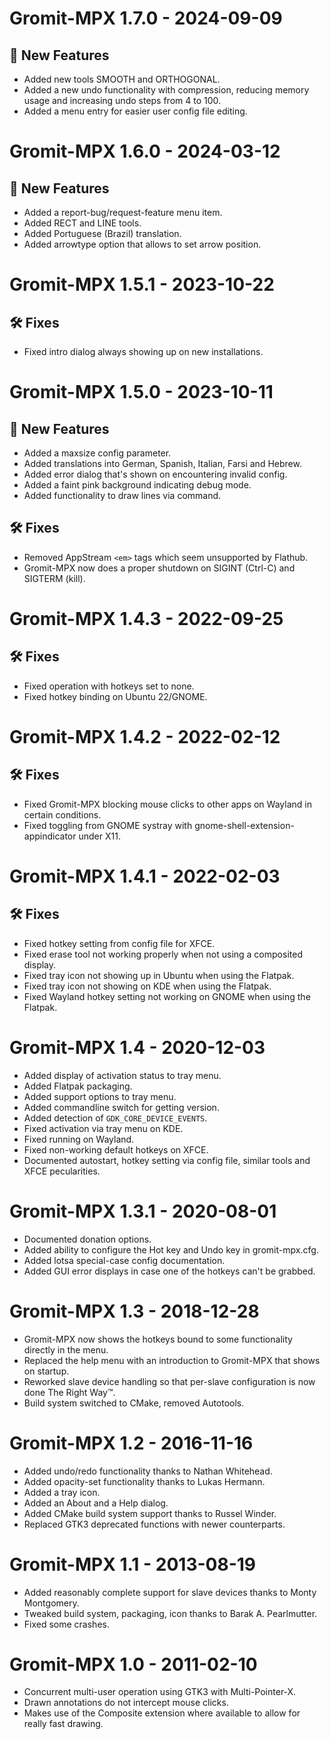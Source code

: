 # Gromit-MPX 1.7.0 - 2024-09-09

## 🌅 New Features

* Added new tools SMOOTH and ORTHOGONAL.
* Added a new undo functionality with compression, reducing memory usage and increasing
  undo steps from 4 to 100.
* Added a menu entry for easier user config file editing.

# Gromit-MPX 1.6.0 - 2024-03-12

## 🌅 New Features

* Added a report-bug/request-feature menu item.
* Added RECT and LINE tools.
* Added Portuguese (Brazil) translation.
* Added arrowtype option that allows to set arrow position.

# Gromit-MPX 1.5.1 - 2023-10-22

## 🛠  Fixes

* Fixed intro dialog always showing up on new installations.

# Gromit-MPX 1.5.0 - 2023-10-11

## 🌅 New Features

* Added a maxsize config parameter.
* Added translations into German, Spanish, Italian, Farsi and Hebrew.
* Added error dialog that's shown on encountering invalid config.
* Added a faint pink background indicating debug mode.
* Added functionality to draw lines via command.

## 🛠  Fixes

* Removed AppStream `<em>` tags which seem unsupported by Flathub.
* Gromit-MPX now does a proper shutdown on SIGINT (Ctrl-C) and SIGTERM (kill).

# Gromit-MPX 1.4.3 - 2022-09-25

## 🛠  Fixes

* Fixed operation with hotkeys set to none.
* Fixed hotkey binding on Ubuntu 22/GNOME.

# Gromit-MPX 1.4.2 - 2022-02-12

## 🛠  Fixes

* Fixed Gromit-MPX blocking mouse clicks to other apps on Wayland in certain conditions.
* Fixed toggling from GNOME systray with gnome-shell-extension-appindicator under X11.

# Gromit-MPX 1.4.1 - 2022-02-03

## 🛠  Fixes

* Fixed hotkey setting from config file for XFCE.
* Fixed erase tool not working properly when not using a composited display.
* Fixed tray icon not showing up in Ubuntu when using the Flatpak.
* Fixed tray icon not showing on KDE when using the Flatpak.
* Fixed Wayland hotkey setting not working on GNOME when using the Flatpak.

# Gromit-MPX 1.4 - 2020-12-03
   * Added display of activation status to tray menu.
   * Added Flatpak packaging.
   * Added support options to tray menu.
   * Added commandline switch for getting version.
   * Added detection of `GDK_CORE_DEVICE_EVENTS`.
   * Fixed activation via tray menu on KDE.
   * Fixed running on Wayland.
   * Fixed non-working default hotkeys on XFCE.
   * Documented autostart, hotkey setting via config file, similar tools and XFCE pecularities. 


# Gromit-MPX 1.3.1 - 2020-08-01
   * Documented donation options.
   * Added ability to configure the Hot key and Undo key in gromit-mpx.cfg.
   * Added lotsa special-case config documentation.
   * Added GUI error displays in case one of the hotkeys can't be grabbed.


# Gromit-MPX 1.3 - 2018-12-28
   * Gromit-MPX now shows the hotkeys bound to some functionality directly in the menu.
   * Replaced the help menu with an introduction to Gromit-MPX that shows on startup.
   * Reworked slave device handling so that per-slave configuration is now done The Right
     Way™.
   * Build system switched to CMake, removed Autotools.


# Gromit-MPX 1.2 - 2016-11-16
   * Added undo/redo functionality thanks to Nathan Whitehead.
   * Added opacity-set functionality thanks to Lukas Hermann.
   * Added a tray icon.
   * Added an About and a Help dialog.
   * Added CMake build system support thanks to Russel Winder.
   * Replaced GTK3 deprecated functions with newer counterparts.


# Gromit-MPX 1.1 - 2013-08-19
   * Added reasonably complete support for slave devices thanks to Monty Montgomery.
   * Tweaked build system, packaging, icon thanks to Barak A. Pearlmutter.
   * Fixed some crashes.


# Gromit-MPX 1.0 - 2011-02-10
   * Concurrent multi-user operation using GTK3 with Multi-Pointer-X.
   * Drawn annotations do not intercept mouse clicks.
   * Makes use of the Composite extension where available to allow for
     really fast drawing.
